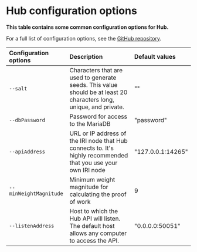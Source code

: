  # Hub configuration options

 **This table contains some common configuration options for Hub.**

 For a full list of configuration options, see the [GitHub repository](https://github.com/iotaledger/rpchub#command-line-arguments).
 

 | **Configuration options** |   **Description**| **Default values**|
| :------------------------ | :--------------- | :--------|
|`--salt`| Characters that are used to generate seeds. This value should be at least 20 characters long, unique, and private.   |   ""    |
|`--dbPassword`| Password for access to the MariaDB| "password"|
|`--apiAddress`| URL or IP address of the IRI node that Hub connects to. It's highly recommended that you use your own IRI node| "127.0.0.1:14265"|
|`--minWeightMagnitude`| Minimum weight magnitude for calculating the proof of work| 9|
|`--listenAddress`| Host to which the Hub API will listen. The default host allows any computer to access the API.| "0.0.0.0:50051"|